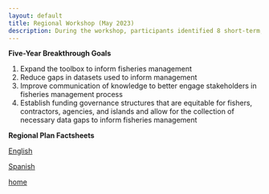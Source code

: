 ```yaml
---
layout: default
title: Regional Workshop (May 2023)
description: During the workshop, participants identified 8 short-term, actionable projects nested under 4 five-year breakthrough goals.
---
```


**Five-Year Breakthrough Goals**

1. Expand the toolbox to inform fisheries management
2. Reduce gaps in datasets used to inform management
3. Improve communication of knowledge to better engage stakeholders in fisheries management process
4. Establish funding governance structures that are equitable for fishers, contractors, agencies, and islands and allow for the collection of necessary data gaps to inform fisheries management

**Regional Plan Factsheets**

[English](./RegionalPlan_English.html)

[Spanish](./RegionalPlan_Spanish.html)

[home](./)
